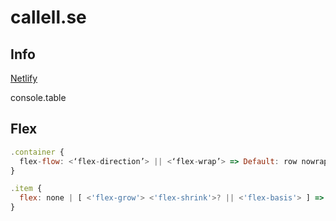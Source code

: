 # callell.se

## Info
[Netlify](https://app.netlify.com)

console.table


## Flex

```js
.container {
  flex-flow: <‘flex-direction’> || <‘flex-wrap’> => Default: row nowrap
}

.item {
  flex: none | [ <'flex-grow'> <'flex-shrink'>? || <'flex-basis'> ] => Default: 0 1 auto
}
```
